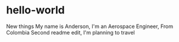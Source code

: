 # hello-world
New things
My name is Anderson, I'm an Aerospace Engineer, From Colombia
Second readme edit, I'm planning to travel
